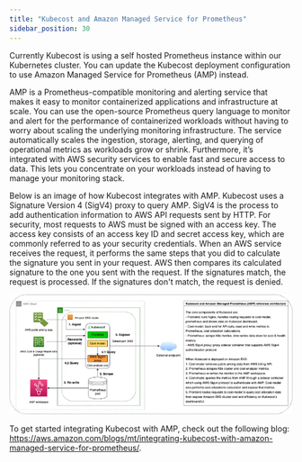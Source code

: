 ```yaml
---
title: "Kubecost and Amazon Managed Service for Prometheus"
sidebar_position: 30
---
```


Currently Kubecost is using a self hosted Prometheus instance within our Kubernetes cluster. You can update the Kubecost deployment configuration to use Amazon Managed Service for Prometheus (AMP) instead.

AMP is a Prometheus-compatible monitoring and alerting service that makes it easy to monitor containerized applications and infrastructure at scale. You can use the open-source Prometheus query language to monitor and alert for the performance of containerized workloads without having to worry about scaling the underlying monitoring infrastructure. The service automatically scales the ingestion, storage, alerting, and querying of operational metrics as workloads grow or shrink. Furthermore, it’s integrated with AWS security services to enable fast and secure access to data. This lets you concentrate on your workloads instead of having to manage your monitoring stack.

Below is an image of how Kubecost integrates with AMP. Kubecost uses a Signature Version 4 (SigV4) proxy to query AMP. SigV4 is the process to add authentication information to AWS API requests sent by HTTP. For security, most requests to AWS must be signed with an access key. The access key consists of an access key ID and secret access key, which are commonly referred to as your security credentials. When an AWS service receives the request, it performs the same steps that you did to calculate the signature you sent in your request. AWS then compares its calculated signature to the one you sent with the request. If the signatures match, the request is processed. If the signatures don't match, the request is denied.

![Architecture Diagram of Kubecost AMP Integration](./assets/AWS-AMP-integ-architecture.webp)

To get started integrating Kubecost with AMP, check out the following blog: https://aws.amazon.com/blogs/mt/integrating-kubecost-with-amazon-managed-service-for-prometheus/.
